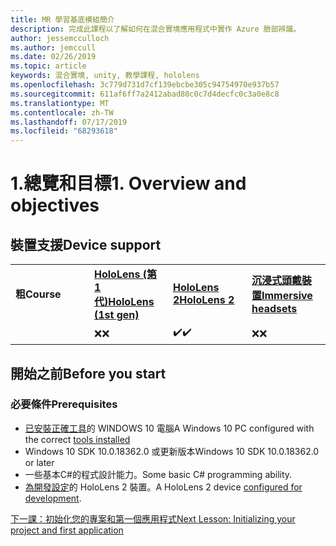 ```yaml
---
title: MR 學習基底模組簡介
description: 完成此課程以了解如何在混合實境應用程式中實作 Azure 臉部辨識。
author: jessemcculloch
ms.author: jemccull
ms.date: 02/26/2019
ms.topic: article
keywords: 混合實境, unity, 教學課程, hololens
ms.openlocfilehash: 3c779d731d7cf139ebcbe305c94754970e937b57
ms.sourcegitcommit: 611af6ff7a2412abad80c0c7d4decfc0c3a0e8c8
ms.translationtype: MT
ms.contentlocale: zh-TW
ms.lasthandoff: 07/17/2019
ms.locfileid: "68293618"
---
```

# <a name="1-overview-and-objectives"></a><span data-ttu-id="f1125-104">1.總覽和目標</span><span class="sxs-lookup"><span data-stu-id="f1125-104">1. Overview and objectives</span></span>

## <a name="device-support"></a><span data-ttu-id="f1125-105">裝置支援</span><span class="sxs-lookup"><span data-stu-id="f1125-105">Device support</span></span>

<table>
    <colgroup>
    <col width="25%" />
    <col width="25%" />
    <col width="25%" />
    <col width="25%" />
    </colgroup>
    <tr>
        <td><span data-ttu-id="f1125-106"><strong>粗</strong></span><span class="sxs-lookup"><span data-stu-id="f1125-106"><strong>Course</strong></span></span></td>
        <td><span data-ttu-id="f1125-107"><a href="hololens-hardware-details.md"><strong>HoloLens (第 1 代)</strong></a></span><span class="sxs-lookup"><span data-stu-id="f1125-107"><a href="hololens-hardware-details.md"><strong>HoloLens (1st gen)</strong></a></span></span></td>
        <td><span data-ttu-id="f1125-108"><a href="https://www.microsoft.com/en-us/hololens/hardware"><strong>HoloLens 2</strong></a></span><span class="sxs-lookup"><span data-stu-id="f1125-108"><a href="https://www.microsoft.com/en-us/hololens/hardware"><strong>HoloLens 2</strong></a></span></span></td>
        <td><span data-ttu-id="f1125-109"><a href="immersive-headset-hardware-details.md"><strong>沉浸式頭戴裝置</strong></a></span><span class="sxs-lookup"><span data-stu-id="f1125-109"><a href="immersive-headset-hardware-details.md"><strong>Immersive headsets</strong></a></span></span></td>
    </tr>
     <tr>
        <td></td>
        <td><span data-ttu-id="f1125-110">❌</span><span class="sxs-lookup"><span data-stu-id="f1125-110">❌</span></span></td>
        <td><span data-ttu-id="f1125-111">✔️</span><span class="sxs-lookup"><span data-stu-id="f1125-111">✔️</span></span></td>
        <td><span data-ttu-id="f1125-112">❌</span><span class="sxs-lookup"><span data-stu-id="f1125-112">❌</span></span></td>
    </tr>
</table>

## <a name="before-you-start"></a><span data-ttu-id="f1125-113">開始之前</span><span class="sxs-lookup"><span data-stu-id="f1125-113">Before you start</span></span>

### <a name="prerequisites"></a><span data-ttu-id="f1125-114">必要條件</span><span class="sxs-lookup"><span data-stu-id="f1125-114">Prerequisites</span></span>

* <span data-ttu-id="f1125-115">[已安裝正確工具](install-the-tools.md)的 WINDOWS 10 電腦</span><span class="sxs-lookup"><span data-stu-id="f1125-115">A Windows 10 PC configured with the correct [tools installed](install-the-tools.md)</span></span>
* <span data-ttu-id="f1125-116">Windows 10 SDK 10.0.18362.0 或更新版本</span><span class="sxs-lookup"><span data-stu-id="f1125-116">Windows 10 SDK 10.0.18362.0 or later</span></span>
* <span data-ttu-id="f1125-117">一些基本C#的程式設計能力。</span><span class="sxs-lookup"><span data-stu-id="f1125-117">Some basic C# programming ability.</span></span>
* <span data-ttu-id="f1125-118">[為開發設定](using-visual-studio.md#enabling-developer-mode)的 HoloLens 2 裝置。</span><span class="sxs-lookup"><span data-stu-id="f1125-118">A HoloLens 2 device [configured for development](using-visual-studio.md#enabling-developer-mode).</span></span>

[<span data-ttu-id="f1125-119">下一課：初始化您的專案和第一個應用程式</span><span class="sxs-lookup"><span data-stu-id="f1125-119">Next Lesson: Initializing your project and first application</span></span>](mrlearning-base-ch1.md)